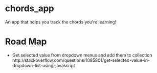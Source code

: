 # chords_app
An app that helps you track the chords you're learning!

# Road Map
<ul>
	<li>Get selected value from dropdown menus and add them to collection http://stackoverflow.com/questions/1085801/get-selected-value-in-dropdown-list-using-javascript</li>
</ul>
